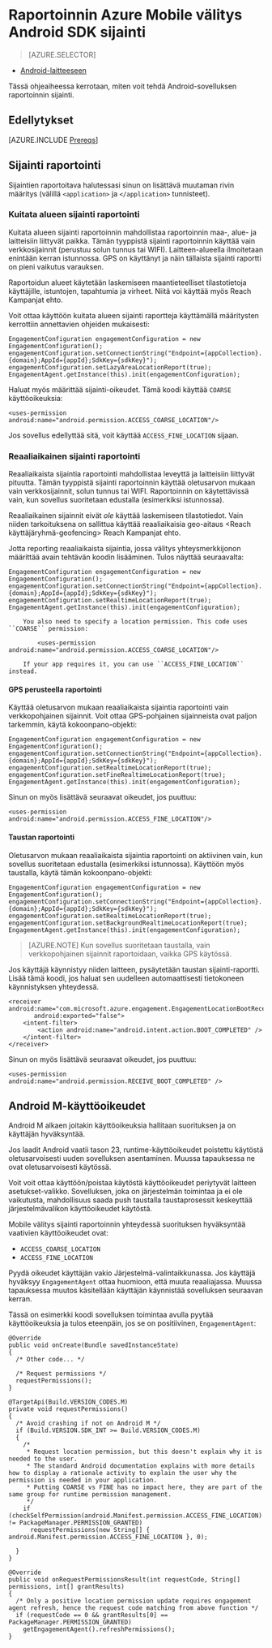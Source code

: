 <properties
    pageTitle="Raportoinnin Azure Mobile välitys Android SDK sijainti"
    description="Tässä artikkelissa käsitellään raportointi Azure Mobile välitys Android SDK sijainnin määrittäminen"
    services="mobile-engagement"
    documentationCenter="mobile"
    authors="piyushjo"
    manager="erikre"
    editor="" />

<tags
    ms.service="mobile-engagement"
    ms.workload="mobile"
    ms.tgt_pltfrm="mobile-android"
    ms.devlang="Java"
    ms.topic="article"
    ms.date="08/12/2016"
    ms.author="piyushjo;ricksal" />

# <a name="location-reporting-for-azure-mobile-engagement-android-sdk"></a>Raportoinnin Azure Mobile välitys Android SDK sijainti

> [AZURE.SELECTOR]
- [Android-laitteeseen](mobile-engagement-android-integrate-engagement.md)

Tässä ohjeaiheessa kerrotaan, miten voit tehdä Android-sovelluksen raportoinnin sijainti.

## <a name="prerequisites"></a>Edellytykset

[AZURE.INCLUDE [Prereqs](../../includes/mobile-engagement-android-prereqs.md)]

## <a name="location-reporting"></a>Sijainti raportointi

Sijaintien raportoitava halutessasi sinun on lisättävä muutaman rivin määritys (välillä `<application>` ja `</application>` tunnisteet).

### <a name="lazy-area-location-reporting"></a>Kuitata alueen sijainti raportointi

Kuitata alueen sijainti raportoinnin mahdollistaa raportoinnin maa-, alue- ja laitteisiin liittyvät paikka. Tämän tyyppistä sijainti raportoinnin käyttää vain verkkosijainnit (perustuu solun tunnus tai WIFI). Laitteen-alueella ilmoitetaan enintään kerran istunnossa. GPS on käyttänyt ja näin tällaista sijainti raportti on pieni vaikutus varauksen.

Raportoidun alueet käytetään laskemiseen maantieteelliset tilastotietoja käyttäjille, istuntojen, tapahtumia ja virheet. Niitä voi käyttää myös Reach Kampanjat ehto.

Voit ottaa käyttöön kuitata alueen sijainti raportteja käyttämällä määritysten kerrottiin annettavien ohjeiden mukaisesti:

    EngagementConfiguration engagementConfiguration = new EngagementConfiguration();
    engagementConfiguration.setConnectionString("Endpoint={appCollection}.{domain};AppId={appId};SdkKey={sdkKey}");
    engagementConfiguration.setLazyAreaLocationReport(true);
    EngagementAgent.getInstance(this).init(engagementConfiguration);

Haluat myös määrittää sijainti-oikeudet. Tämä koodi käyttää ``COARSE`` käyttöoikeuksia:

    <uses-permission android:name="android.permission.ACCESS_COARSE_LOCATION"/>

Jos sovellus edellyttää sitä, voit käyttää ``ACCESS_FINE_LOCATION`` sijaan.

### <a name="real-time-location-reporting"></a>Reaaliaikainen sijainti raportointi

Reaaliaikaista sijaintia raportointi mahdollistaa leveyttä ja laitteisiin liittyvät pituutta. Tämän tyyppistä sijainti raportoinnin käyttää oletusarvon mukaan vain verkkosijainnit, solun tunnus tai WIFI. Raportoinnin on käytettävissä vain, kun sovellus suoritetaan edustalla (esimerkiksi istunnossa).

Reaaliaikainen sijainnit eivät *ole* käyttää laskemiseen tilastotiedot. Vain niiden tarkoituksena on sallittua käyttää reaaliaikaisia geo-aitaus \<Reach käyttäjäryhmä-geofencing\> Reach Kampanjat ehto.

Jotta reporting reaaliaikaista sijaintia, jossa välitys yhteysmerkkijonon määrittää avain tehtävän koodin lisääminen. Tulos näyttää seuraavalta:

    EngagementConfiguration engagementConfiguration = new EngagementConfiguration();
    engagementConfiguration.setConnectionString("Endpoint={appCollection}.{domain};AppId={appId};SdkKey={sdkKey}");
    engagementConfiguration.setRealtimeLocationReport(true);
    EngagementAgent.getInstance(this).init(engagementConfiguration);

        You also need to specify a location permission. This code uses ``COARSE`` permission:

            <uses-permission android:name="android.permission.ACCESS_COARSE_LOCATION"/>

        If your app requires it, you can use ``ACCESS_FINE_LOCATION`` instead.

#### <a name="gps-based-reporting"></a>GPS perusteella raportointi

Käyttää oletusarvon mukaan reaaliaikaista sijaintia raportointi vain verkkopohjainen sijainnit. Voit ottaa GPS-pohjainen sijainneista ovat paljon tarkemmin, käytä kokoonpano-objekti:

    EngagementConfiguration engagementConfiguration = new EngagementConfiguration();
    engagementConfiguration.setConnectionString("Endpoint={appCollection}.{domain};AppId={appId};SdkKey={sdkKey}");
    engagementConfiguration.setRealtimeLocationReport(true);
    engagementConfiguration.setFineRealtimeLocationReport(true);
    EngagementAgent.getInstance(this).init(engagementConfiguration);

Sinun on myös lisättävä seuraavat oikeudet, jos puuttuu:

    <uses-permission android:name="android.permission.ACCESS_FINE_LOCATION"/>

#### <a name="background-reporting"></a>Taustan raportointi

Oletusarvon mukaan reaaliaikaista sijaintia raportointi on aktiivinen vain, kun sovellus suoritetaan edustalla (esimerkiksi istunnossa). Käyttöön myös taustalla, käytä tämän kokoonpano-objekti:

    EngagementConfiguration engagementConfiguration = new EngagementConfiguration();
    engagementConfiguration.setConnectionString("Endpoint={appCollection}.{domain};AppId={appId};SdkKey={sdkKey}");
    engagementConfiguration.setRealtimeLocationReport(true);
    engagementConfiguration.setBackgroundRealtimeLocationReport(true);
    EngagementAgent.getInstance(this).init(engagementConfiguration);

> [AZURE.NOTE] Kun sovellus suoritetaan taustalla, vain verkkopohjainen sijainnit raportoidaan, vaikka GPS käytössä.

Jos käyttäjä käynnistyy niiden laitteen, pysäytetään taustan sijainti-raportti. Lisää tämä koodi, jos haluat sen uudelleen automaattisesti tietokoneen käynnistyksen yhteydessä.

    <receiver android:name="com.microsoft.azure.engagement.EngagementLocationBootReceiver"
           android:exported="false">
        <intent-filter>
            <action android:name="android.intent.action.BOOT_COMPLETED" />
        </intent-filter>
    </receiver>

Sinun on myös lisättävä seuraavat oikeudet, jos puuttuu:

    <uses-permission android:name="android.permission.RECEIVE_BOOT_COMPLETED" />

## <a name="android-m-permissions"></a>Android M-käyttöoikeudet

Android M alkaen joitakin käyttöoikeuksia hallitaan suorituksen ja on käyttäjän hyväksyntää.

Jos laadit Android vaatii tason 23, runtime-käyttöoikeudet poistettu käytöstä oletusarvoisesti uuden sovelluksen asentaminen. Muussa tapauksessa ne ovat oletusarvoisesti käytössä.

Voit voit ottaa käyttöön/poistaa käytöstä käyttöoikeudet periytyvät laitteen asetukset-valikko. Sovelluksen, joka on järjestelmän toimintaa ja ei ole vaikutusta, mahdollisuus saada push taustalla taustaprosessit keskeyttää järjestelmävalikon käyttöoikeudet käytöstä.

Mobile välitys sijainti raportoinnin yhteydessä suorituksen hyväksyntää vaativien käyttöoikeudet ovat:

- `ACCESS_COARSE_LOCATION`
- `ACCESS_FINE_LOCATION`

Pyydä oikeudet käyttäjän vakio Järjestelmä-valintaikkunassa. Jos käyttäjä hyväksyy ``EngagementAgent`` ottaa huomioon, että muuta reaaliajassa. Muussa tapauksessa muutos käsitellään käyttäjän käynnistää sovelluksen seuraavan kerran.

Tässä on esimerkki koodi sovelluksen toimintaa avulla pyytää käyttöoikeuksia ja tulos eteenpäin, jos se on positiivinen, ``EngagementAgent``:

    @Override
    public void onCreate(Bundle savedInstanceState)
    {
      /* Other code... */

      /* Request permissions */
      requestPermissions();
    }

    @TargetApi(Build.VERSION_CODES.M)
    private void requestPermissions()
    {
      /* Avoid crashing if not on Android M */
      if (Build.VERSION.SDK_INT >= Build.VERSION_CODES.M)
      {
        /*
         * Request location permission, but this doesn't explain why it is needed to the user.
         * The standard Android documentation explains with more details how to display a rationale activity to explain the user why the permission is needed in your application.
         * Putting COARSE vs FINE has no impact here, they are part of the same group for runtime permission management.
         */
        if (checkSelfPermission(android.Manifest.permission.ACCESS_FINE_LOCATION) != PackageManager.PERMISSION_GRANTED)
          requestPermissions(new String[] { android.Manifest.permission.ACCESS_FINE_LOCATION }, 0);

      }
    }

    @Override
    public void onRequestPermissionsResult(int requestCode, String[] permissions, int[] grantResults)
    {
      /* Only a positive location permission update requires engagement agent refresh, hence the request code matching from above function */
      if (requestCode == 0 && grantResults[0] == PackageManager.PERMISSION_GRANTED)
        getEngagementAgent().refreshPermissions();
    }
